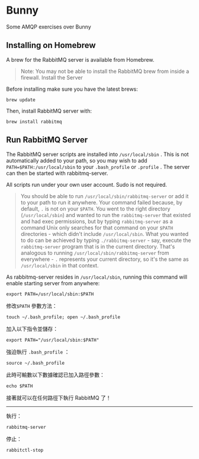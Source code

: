 # Bunny
Some AMQP exercises over Bunny


## Installing on Homebrew

A brew for the RabbitMQ server is available from Homebrew.

> Note: You may not be able to install the RabbitMQ brew from inside a firewall.
Install the Server

Before installing make sure you have the latest brews:


    brew update

Then, install RabbitMQ server with:


    brew install rabbitmq

## Run RabbitMQ Server

The RabbitMQ server scripts are installed into `/usr/local/sbin` . This is not automatically added to your path, so you may wish to add `PATH=$PATH:/usr/local/sbin` to your `.bash_profile` or `.profile` . The server can then be started with rabbitmq-server.

All scripts run under your own user account. Sudo is not required.


> You should be able to run `/usr/local/sbin/rabbitmq-server` or add it to your path to run it anywhere.
> Your command failed because, by default, `.` is not on your `$PATH`. You went to the right directory (`/usr/local/sbin`) and wanted to run the `rabbitmq-server` that existed and had exec permissions, but by typing `rabbitmq-server` as a command Unix only searches for that command on your `$PATH` directories - which didn't include `/usr/local/sbin`.
> What you wanted to do can be achieved by typing `./rabbitmq-server` - say, execute the `rabbitmq-server` program that is in the current directory. That's analogous to running `/usr/local/sbin/rabbitmq-server` from everywhere - `.` represents your current directory, so it's the same as `/usr/local/sbin` in that context.

As rabbitmq-server resides in `/usr/local/sbin`, running this command will enable starting server from anywhere:


    export PATH=/usr/local/sbin:$PATH

修改`$PATH` 參數方法：


    touch ~/.bash_profile; open ~/.bash_profile

加入以下指令並儲存：


    export PATH="/usr/local/sbin:$PATH"

強迫執行 `.bash_profile` ：


    source ~/.bash_profile

此時可輸數以下數據確認已加入路徑參數：


    echo $PATH

接著就可以在任何路徑下執行 RabbitMQ 了！

----------

執行：


    rabbitmq-server

停止：


    rabbitctl-stop
